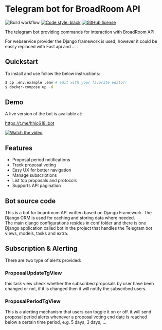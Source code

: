 # Telegram bot for BroadRoom API

![Build workflow](https://github.com/seyedrezafar/boardroom-telegram-bot/actions/workflows/main.yml/badge.svg)
[![Code style: black](https://img.shields.io/badge/code%20style-black-000000.svg)](https://github.com/psf/black)
[![GitHub license](https://img.shields.io/github/license/seyedrezafar/boardroom-telegram-bot)](https://github.com/seyedrezafar/boardroom-telegram-bot/blob/master/LICENSE)

The telegram bot providing commands for interaction with BroadRoom API.

For webservice provider the Django framework is used, however it could be easily
replaced with Fast api and ... .

## Quickstart

To install and use follow the below instructions:

```sh
$ cp .env.example .env # edit with your favorite editor!
$ docker-compose up -d
```

## Demo

A live version of the bot is available at:

https://t.me/hhio618_bot

[![Watch the video](https://img.youtube.com/vi/mHbO9RZeg3M/maxresdefault.jpg)](https://youtu.be/mHbO9RZeg3M)

## Features
+ Proposal period notifications
+ Track proposal voting
+ Easy UX for better navigation
+ Manage subscriptions
+ List top proposals and protocols
+ Supports API pagination

## Bot source code

This is a bot for boardroom API written based on Django Framework. The Django ORM is used for caching and storing data where needed.  
The main django configurations resides in conf folder and there is one Django application called bot in the project that handles the Telegram bot views, models, tasks and extra.

## Subscription & Alerting

There are two type of alerts provided:

### ProposalUpdateTgView
this task view check whether the subscribed proposals by user have been changed or not, if it is changed then it will notify the subscribed users.

### ProposalPeriodTgView
This is a alerting mechanism that users can toggle it on or off. it will send proposal period alerts whenever a proposal voting end date is reached below a certain time period, e.g. 5 days, 3 days, ...
